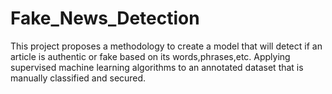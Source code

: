 # Fake_News_Detection
This project proposes a methodology to create a model that will detect if an article is authentic or fake based on its words,phrases,etc. Applying supervised machine learning algorithms to an annotated dataset that is manually classified and secured.
